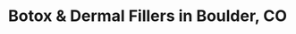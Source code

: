 ---
title: "Botox & Dermal Fillers in Boulder, CO"
description: "Expert Botox and dermal filler treatments in Boulder, CO. Board-certified NP on Pearl Street for safe, natural results."
keywords:
  - "Botox Boulder"
  - "Dermal fillers Boulder"
  - "Medical aesthetics Boulder"
  - "Botox & Fillers in Boulder, CO"
type: "page"
layout: "home"
---